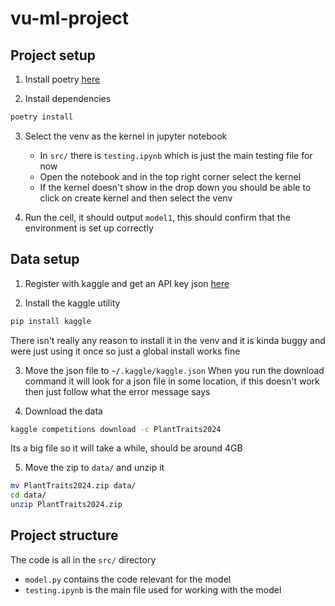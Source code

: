 # vu-ml-project

## Project setup

1. Install poetry [here](https://python-poetry.org/docs/)

2. Install dependencies
```bash
poetry install
```

3. Select the venv as the kernel in jupyter notebook
    - In `src/` there is `testing.ipynb` which is just the main testing file for now 
    - Open the notebook and in the top right corner select the kernel 
    - If the kernel doesn't show in the drop down you should be able to click on create kernel and then select the venv

4. Run the cell, it should output `model1`, this should confirm that the environment is set up correctly

## Data setup

1. Register with kaggle and get an API key json [here](https://www.kaggle.com/docs/api) 

2. Install the kaggle utility
```bash
pip install kaggle
```
There isn't really any reason to install it in the venv and it is kinda buggy and were just using it once so just a global install works fine

3. Move the json file to `~/.kaggle/kaggle.json`
When you run the download command it will look for a json file in some location, if this doesn't work then just follow what the error message says

4. Download the data
```bash
kaggle competitions download -c PlantTraits2024 
```
Its a big file so it will take a while, should be around 4GB

5. Move the zip to `data/` and unzip it
```bash
mv PlantTraits2024.zip data/ 
cd data/
unzip PlantTraits2024.zip
```

## Project structure

The code is all in the `src/` directory
- `model.py` contains the code relevant for the model 
- `testing.ipynb` is the main file used for working with the model 


